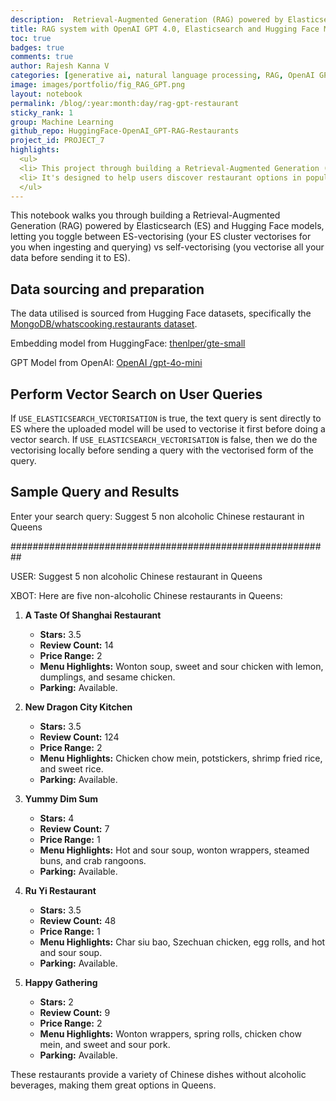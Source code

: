 ```yaml
---
description:  Retrieval-Augmented Generation (RAG) powered by Elasticsearch (ES), OpenAI GPT 4.0 and Hugging Face models.
title: RAG system with OpenAI GPT 4.0, Elasticsearch and Hugging Face Models 
toc: true
badges: true
comments: true
author: Rajesh Kanna V
categories: [generative ai, natural language processing, RAG, OpenAI GPT, ElasticSearch, HuggingFace]
image: images/portfolio/fig_RAG_GPT.png
layout: notebook
permalink: /blog/:year:month:day/rag-gpt-restaurant
sticky_rank: 1
group: Machine Learning
github_repo: HuggingFace-OpenAI_GPT-RAG-Restaurants
project_id: PROJECT_7
highlights: 
  <ul>
  <li> This project through building a Retrieval-Augmented Generation (RAG) powered by Elasticsearch (ES) and Hugging Face models, letting you toggle between ES-vectorising vs self-vectorising. </li>
  <li> It's designed to help users discover restaurant options in popular cities in the US. </li>
  </ul>
---
```


This notebook walks you through building a Retrieval-Augmented Generation (RAG) powered by Elasticsearch (ES) and Hugging Face models, letting you toggle between ES-vectorising (your ES cluster vectorises for you when ingesting and querying) vs self-vectorising (you vectorise all your data before sending it to ES).

## Data sourcing and preparation

The data utilised is sourced from Hugging Face datasets, specifically the
[MongoDB/whatscooking.restaurants dataset](https://huggingface.co/datasets/MongoDB/whatscooking.restaurants).

Embedding model from HuggingFace: [thenlper/gte-small](https://huggingface.co/thenlper/gte-small)

GPT Model from OpenAI: [OpenAI /gpt-4o-mini](https://platform.openai.com/docs/models/gpt-4o-mini)


## Perform Vector Search on User Queries

If `USE_ELASTICSEARCH_VECTORISATION` is true, the text query is sent directly to ES where the uploaded model will be used to vectorise it first before doing a vector search. If `USE_ELASTICSEARCH_VECTORISATION` is false, then we do the vectorising locally before sending a query with the vectorised form of the query.

## Sample Query and Results

Enter your search query: Suggest 5 non alcoholic Chinese restaurant in Queens


########################################################## 


USER:  Suggest 5 non alcoholic Chinese restaurant in Queens

XBOT:  Here are five non-alcoholic Chinese restaurants in Queens:

1. **A Taste Of Shanghai Restaurant**
   - **Stars:** 3.5
   - **Review Count:** 14
   - **Price Range:** 2
   - **Menu Highlights:** Wonton soup, sweet and sour chicken with lemon, dumplings, and sesame chicken.
   - **Parking:** Available.

2. **New Dragon City Kitchen**
   - **Stars:** 3.5
   - **Review Count:** 124
   - **Price Range:** 2
   - **Menu Highlights:** Chicken chow mein, potstickers, shrimp fried rice, and sweet rice.
   - **Parking:** Available.

3. **Yummy Dim Sum**
   - **Stars:** 4
   - **Review Count:** 7
   - **Price Range:** 1
   - **Menu Highlights:** Hot and sour soup, wonton wrappers, steamed buns, and crab rangoons.
   - **Parking:** Available.

4. **Ru Yi Restaurant**
   - **Stars:** 3.5
   - **Review Count:** 48
   - **Price Range:** 1
   - **Menu Highlights:** Char siu bao, Szechuan chicken, egg rolls, and hot and sour soup.
   - **Parking:** Available.

5. **Happy Gathering**
   - **Stars:** 2
   - **Review Count:** 9
   - **Price Range:** 2
   - **Menu Highlights:** Wonton wrappers, spring rolls, chicken chow mein, and sweet and sour pork.
   - **Parking:** Available.

These restaurants provide a variety of Chinese dishes without alcoholic beverages, making them great options in Queens.


